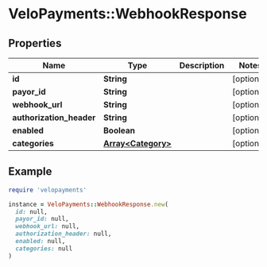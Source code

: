 # VeloPayments::WebhookResponse

## Properties

| Name | Type | Description | Notes |
| ---- | ---- | ----------- | ----- |
| **id** | **String** |  | [optional] |
| **payor_id** | **String** |  | [optional] |
| **webhook_url** | **String** |  | [optional] |
| **authorization_header** | **String** |  | [optional] |
| **enabled** | **Boolean** |  | [optional] |
| **categories** | [**Array&lt;Category&gt;**](Category.md) |  | [optional] |

## Example

```ruby
require 'velopayments'

instance = VeloPayments::WebhookResponse.new(
  id: null,
  payor_id: null,
  webhook_url: null,
  authorization_header: null,
  enabled: null,
  categories: null
)
```

